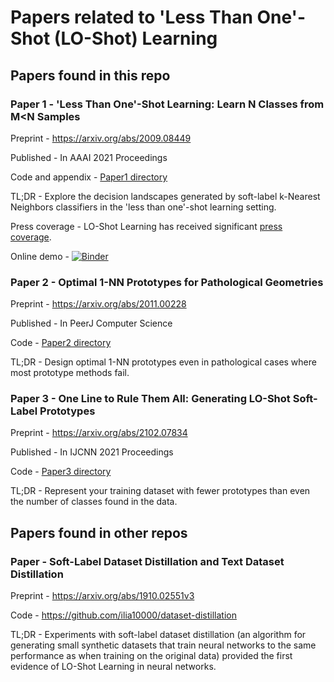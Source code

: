 # Papers related to 'Less Than One'-Shot (LO-Shot) Learning
## Papers found in this repo
### Paper 1 - 'Less Than One'-Shot Learning: Learn N Classes from M<N Samples
Preprint - https://arxiv.org/abs/2009.08449 

Published - In AAAI 2021 Proceedings

Code and appendix - [Paper1 directory](Paper1/)

TL;DR - Explore the decision landscapes generated by soft-label k-Nearest Neighbors classifiers in the 'less than one'-shot learning setting.

Press coverage - LO-Shot Learning has received significant [press coverage](Paper1/press_coverage.md).

Online demo - [![Binder](https://mybinder.org/badge_logo.svg)](https://mybinder.org/v2/gh/ilia10000/SLkNN/master?filepath=%2Fsoft-knn%2Fsoft_knn_vis.ipynb)

### Paper 2 - Optimal 1-NN Prototypes for Pathological Geometries
Preprint - https://arxiv.org/abs/2011.00228

Published - In PeerJ Computer Science

Code - [Paper2 directory](Paper2/)

TL;DR - Design optimal 1-NN prototypes even in pathological cases where most prototype methods fail.

### Paper 3 - One Line to Rule Them All: Generating LO-Shot Soft-Label Prototypes
Preprint - https://arxiv.org/abs/2102.07834

Published - In IJCNN 2021 Proceedings

Code - [Paper3 directory](Paper3/)

TL;DR - Represent your training dataset with fewer prototypes than even the number of classes found in the data.

## Papers found in other repos

### Paper - Soft-Label Dataset Distillation and Text Dataset Distillation
Preprint - https://arxiv.org/abs/1910.02551v3

Code - https://github.com/ilia10000/dataset-distillation

TL;DR - Experiments with soft-label dataset distillation (an algorithm for generating small synthetic datasets that train neural networks to the same performance as when training on the original data) provided the first evidence of LO-Shot Learning in neural networks. 


